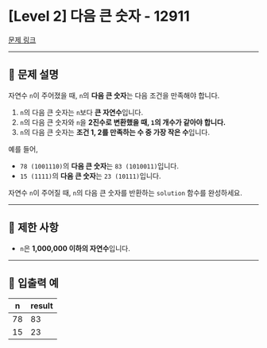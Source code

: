 # [Level 2] 다음 큰 숫자 - 12911

[문제 링크](https://school.programmers.co.kr/learn/courses/30/lessons/12911)

---

## 📌 문제 설명

자연수 `n`이 주어졌을 때, `n`의 **다음 큰 숫자**는 다음 조건을 만족해야 합니다.

1. `n`의 다음 큰 숫자는 `n`보다 **큰 자연수**입니다.
2. `n`의 다음 큰 숫자와 `n`을 **2진수로 변환했을 때, `1`의 개수가 같아야 합니다.**
3. `n`의 다음 큰 숫자는 **조건 1, 2를 만족하는 수 중 가장 작은 수**입니다.

예를 들어,

- `78 (1001110)`의 **다음 큰 숫자**는 `83 (1010011)`입니다.
- `15 (1111)`의 **다음 큰 숫자**는 `23 (10111)`입니다.

자연수 `n`이 주어질 때, `n`의 다음 큰 숫자를 반환하는 `solution` 함수를 완성하세요.

---

## 🔹 제한 사항

- `n`은 **1,000,000 이하의 자연수**입니다.

---

## 🔹 입출력 예

| n   | result |
| --- | ------ |
| 78  | 83     |
| 15  | 23     |
